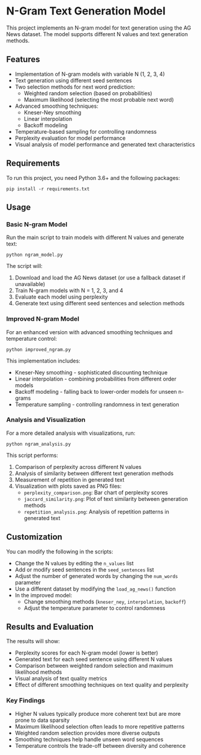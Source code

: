 # N-Gram Text Generation Model

This project implements an N-gram model for text generation using the AG News dataset. The model supports different N values and text generation methods.

## Features

- Implementation of N-gram models with variable N (1, 2, 3, 4)
- Text generation using different seed sentences
- Two selection methods for next word prediction:
  - Weighted random selection (based on probabilities)
  - Maximum likelihood (selecting the most probable next word)
- Advanced smoothing techniques:
  - Kneser-Ney smoothing
  - Linear interpolation
  - Backoff modeling
- Temperature-based sampling for controlling randomness
- Perplexity evaluation for model performance
- Visual analysis of model performance and generated text characteristics

## Requirements

To run this project, you need Python 3.6+ and the following packages:

```
pip install -r requirements.txt
```

## Usage

### Basic N-gram Model

Run the main script to train models with different N values and generate text:

```
python ngram_model.py
```

The script will:
1. Download and load the AG News dataset (or use a fallback dataset if unavailable)
2. Train N-gram models with N = 1, 2, 3, and 4
3. Evaluate each model using perplexity
4. Generate text using different seed sentences and selection methods

### Improved N-gram Model

For an enhanced version with advanced smoothing techniques and temperature control:

```
python improved_ngram.py
```

This implementation includes:
- Kneser-Ney smoothing - sophisticated discounting technique
- Linear interpolation - combining probabilities from different order models
- Backoff modeling - falling back to lower-order models for unseen n-grams
- Temperature sampling - controlling randomness in text generation

### Analysis and Visualization

For a more detailed analysis with visualizations, run:

```
python ngram_analysis.py
```

This script performs:
1. Comparison of perplexity across different N values
2. Analysis of similarity between different text generation methods
3. Measurement of repetition in generated text
4. Visualization with plots saved as PNG files:
   - `perplexity_comparison.png`: Bar chart of perplexity scores
   - `jaccard_similarity.png`: Plot of text similarity between generation methods
   - `repetition_analysis.png`: Analysis of repetition patterns in generated text

## Customization

You can modify the following in the scripts:

- Change the N values by editing the `n_values` list
- Add or modify seed sentences in the `seed_sentences` list
- Adjust the number of generated words by changing the `num_words` parameter
- Use a different dataset by modifying the `load_ag_news()` function
- In the improved model:
  - Change smoothing methods (`kneser_ney`, `interpolation`, `backoff`)
  - Adjust the temperature parameter to control randomness

## Results and Evaluation

The results will show:
- Perplexity scores for each N-gram model (lower is better)
- Generated text for each seed sentence using different N values
- Comparison between weighted random selection and maximum likelihood methods
- Visual analysis of text quality metrics
- Effect of different smoothing techniques on text quality and perplexity

### Key Findings
- Higher N values typically produce more coherent text but are more prone to data sparsity
- Maximum likelihood selection often leads to more repetitive patterns
- Weighted random selection provides more diverse outputs
- Smoothing techniques help handle unseen word sequences
- Temperature controls the trade-off between diversity and coherence 